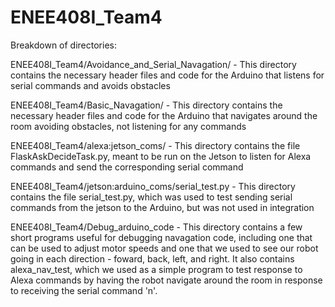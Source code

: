 # ENEE408I_Team4

Breakdown of directories:

ENEE408I_Team4/Avoidance_and_Serial_Navagation/ - This directory contains the necessary header files and code for the Arduino that listens for serial commands and avoids obstacles

ENEE408I_Team4/Basic_Navagation/ - This directory contains the necessary header files and code for the Arduino that navigates around the room avoiding obstacles, not listening for any commands

ENEE408I_Team4/alexa:jetson_coms/ - This directory contains the file FlaskAskDecideTask.py, meant to be run on the Jetson to listen for Alexa commands and send the corresponding serial command

ENEE408I_Team4/jetson:arduino_coms/serial_test.py - This directory contains the file serial_test.py, which was used to test sending serial commands from the jetson to the Arduino, but was not used in integration

ENEE408I_Team4/Debug_arduino_code - This directory contains a few short programs useful for debugging navagation code, including one that can be used to adjust motor speeds and one that we used to see our robot going in each direction - foward, back, left, and right.  It also contains alexa_nav_test, which we used as a simple program to test response to Alexa commands by having the robot navigate around the room in response to receiving the serial command 'n'.
